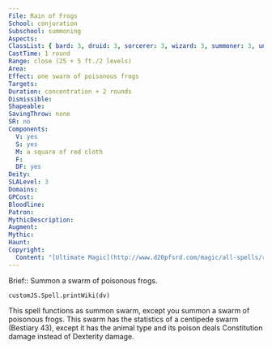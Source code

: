 ```yaml
---
File: Rain of Frogs
School: conjuration
Subschool: summoning
Aspects: 
ClassList: { bard: 3, druid: 3, sorcerer: 3, wizard: 3, summoner: 3, unchained summoner: 3, witch: 3, shaman: 4, psychic: 3 }
CastTime: 1 round
Range: close (25 + 5 ft./2 levels)
Area: 
Effect: one swarm of poisonous frogs
Targets: 
Duration: concentration + 2 rounds
Dismissible: 
Shapeable: 
SavingThrow: none
SR: no
Components:
  V: yes
  S: yes
  M: a square of red cloth
  F: 
  DF: yes
Deity: 
SLALevel: 3
Domains: 
GPCost: 
Bloodline: 
Patron: 
MythicDescription: 
Augment: 
Mythic: 
Haunt: 
Copyright:
  Content: "[Ultimate Magic](http://www.d20pfsrd.com/magic/all-spells/r/rain-of-frogs)"
---
```

Brief:: Summon a swarm of poisonous frogs.

```dataviewjs
customJS.Spell.printWiki(dv)
```

This spell functions as summon swarm, except you summon a swarm of poisonous frogs. This swarm has the statistics of a centipede swarm (Bestiary 43), except it has the animal type and its poison deals Constitution damage instead of Dexterity damage.
